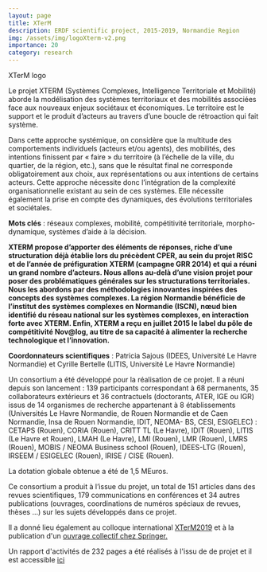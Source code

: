 ```yaml
---
layout: page
title: XTerM
description: ERDF scientific project, 2015-2019, Normandie Region 
img: /assets/img/logoXterm-v2.png
importance: 20
category: research
---
```

<div class="row">
    <div class="col-sm mt-3 mt-md-0">
        <img class="img-fluid rounded z-depth-1" src="{{ '/assets/img/logoXterm-v2.png' | relative_url }}" alt="" title="XTerM logo"/>
    </div>
</div>
<div class="caption">
    XTerM logo
</div>

Le projet XTERM (Systèmes Complexes, Intelligence Territoriale et Mobilité) aborde la modélisation des systèmes territoriaux et des mobilités associées face aux nouveaux enjeux sociétaux et économiques. Le territoire est le support et le produit d’acteurs au travers d’une boucle de rétroaction qui fait système.

Dans cette approche systémique, on considère que la multitude des comportements individuels (acteurs et/ou agents), des mobilités, des intentions finissent par « faire » du territoire (à l’échelle de la ville, du quartier, de la région, etc.), sans que le résultat final ne corresponde obligatoirement aux choix, aux représentations ou aux intentions de certains acteurs. Cette approche nécessite donc l’intégration de la complexité organisationnelle existant au sein de ces systèmes. Elle nécessite également la prise en compte des dynamiques, des évolutions territoriales et sociétales.

**Mots clés** : réseaux complexes, mobilité, compétitivité territoriale, morpho-dynamique, systèmes d’aide à la décision.

**XTERM propose d’apporter des éléments de réponses, riche d’une structuration déjà établie lors du précèdent CPER, au sein du projet RISC et de l’année de préfiguration XTERM (campagne GRR 2014) et qui a réuni un grand nombre d’acteurs. Nous allons au-delà d’une vision projet pour poser des problématiques générales sur les structurations territoriales. Nous les abordons par des méthodologies innovantes inspirées des concepts des systèmes complexes. La région Normandie bénéficie de l’institut des systèmes complexes en Normandie (ISCN), nœud bien identifié du réseau national sur les systèmes complexes, en interaction forte avec XTERM. Enfin, XTERM a reçu en juillet 2015 le label du pôle de compétitivité Nov@log, au titre de sa capacité à alimenter la recherche technologique et l’innovation.**

**Coordonnateurs scientifiques** : Patricia Sajous (IDEES, Université Le Havre Normandie) et Cyrille Bertelle (LITIS, Université Le Havre Normandie)

Un consortium a été développé pour la réalisation de ce projet. Il a réuni depuis son lancement : 139 participants correspondant à 68 permanents, 35 collaborateurs extérieurs et 36 contractuels (doctorants, ATER, IGE ou IGR) issus de 14 organismes de recherche appartenant à 8 établissements (Universités Le Havre Normandie, de Rouen Normandie et de Caen Normandie, Insa de Rouen Normandie, IDIT, NEOMA- BS, CESI, ESIGELEC) : CETAPS (Rouen), CORIA (Rouen), CRITT TL (Le Havre), IDIT (Rouen), LITIS (Le Havre et Rouen), LMAH (Le Havre), LMI (Rouen), LMR (Rouen), LMRS (Rouen), MOBIS / NEOMA Business school (Rouen), IDEES-LTG (Rouen), IRSEEM / ESIGELEC (Rouen), IRISE / CISE (Rouen).

La dotation globale obtenue a été de 1,5 MEuros.

Ce consortium a produit à l’issue du projet, un total de 151 articles dans des revues scientifiques, 179 communications en conférences et 34 autres publications (ouvrages, coordinations de numéros spéciaux de revues, thèses ...) sur les sujets développés dans ce projet. 

Il a donné lieu également au colloque international [XTerM2019](https://xterm2019.sciencesconf.org/) et à la publication d'un [ouvrage collectif chez Springer.](https://link.springer.com/book/10.1007/978-3-030-59302-5)

Un rapport d'activités de 232 pages a été réalisés à l'issu de de projet et il est accessible [ici]((https://cyrillebertelle.github.io/cyrillebertelleWP/assets/pdf/Rapport-Scientifique-xterM201911.pdf))



<!-- 
Every project has a beautiful feature showcase page.
It's easy to include images in a flexible 3-column grid format.
Make your photos 1/3, 2/3, or full width.

To give your project a background in the portfolio page, just add the img tag to the front matter like so:

    ---
    layout: page
    title: project
    description: a project with a background image
    img: /assets/img/12.jpg
    ---

<div class="row">
    <div class="col-sm mt-3 mt-md-0">
        <img class="img-fluid rounded z-depth-1" src="{{ '/assets/img/1.jpg' | relative_url }}" alt="" title="example image"/>
    </div>
    <div class="col-sm mt-3 mt-md-0">
        <img class="img-fluid rounded z-depth-1" src="{{ '/assets/img/3.jpg' | relative_url }}" alt="" title="example image"/>
    </div>
    <div class="col-sm mt-3 mt-md-0">
        <img class="img-fluid rounded z-depth-1" src="{{ '/assets/img/5.jpg' | relative_url }}" alt="" title="example image"/>
    </div>
</div>
<div class="caption">
    Caption photos easily. On the left, a road goes through a tunnel. Middle, leaves artistically fall in a hipster photoshoot. Right, in another hipster photoshoot, a lumberjack grasps a handful of pine needles.
</div>
<div class="row">
    <div class="col-sm mt-3 mt-md-0">
        <img class="img-fluid rounded z-depth-1" src="{{ '/assets/img/5.jpg' | relative_url }}" alt="" title="example image"/>
    </div>
</div>
<div class="caption">
    This image can also have a caption. It's like magic.
</div>

You can also put regular text between your rows of images.
Say you wanted to write a little bit about your project before you posted the rest of the images.
You describe how you toiled, sweated, *bled* for your project, and then... you reveal it's glory in the next row of images.


<div class="row justify-content-sm-center">
    <div class="col-sm-8 mt-3 mt-md-0">
        <img class="img-fluid rounded z-depth-1" src="{{ '/assets/img/6.jpg' | relative_url }}" alt="" title="example image"/>
    </div>
    <div class="col-sm-4 mt-3 mt-md-0">
        <img class="img-fluid rounded z-depth-1" src="{{ '/assets/img/11.jpg' | relative_url }}" alt="" title="example image"/>
    </div>
</div>
<div class="caption">
    You can also have artistically styled 2/3 + 1/3 images, like these.
</div>


The code is simple.
Just wrap your images with `<div class="col-sm">` and place them inside `<div class="row">` (read more about the <a href="https://getbootstrap.com/docs/4.4/layout/grid/" target="_blank">Bootstrap Grid</a> system).
To make images responsive, add `img-fluid` class to each; for rounded corners and shadows use `rounded` and `z-depth-1` classes.
Here's the code for the last row of images above:

```html
<div class="row justify-content-sm-center">
    <div class="col-sm-8 mt-3 mt-md-0">
        <img class="img-fluid rounded z-depth-1" src="{{ '/assets/img/6.jpg' | relative_url }}" alt="" title="example image"/>
    </div>
    <div class="col-sm-4 mt-3 mt-md-0">
        <img class="img-fluid rounded z-depth-1" src="{{ '/assets/img/11.jpg' | relative_url }}" alt="" title="example image"/>
    </div>
</div>
```
-->
